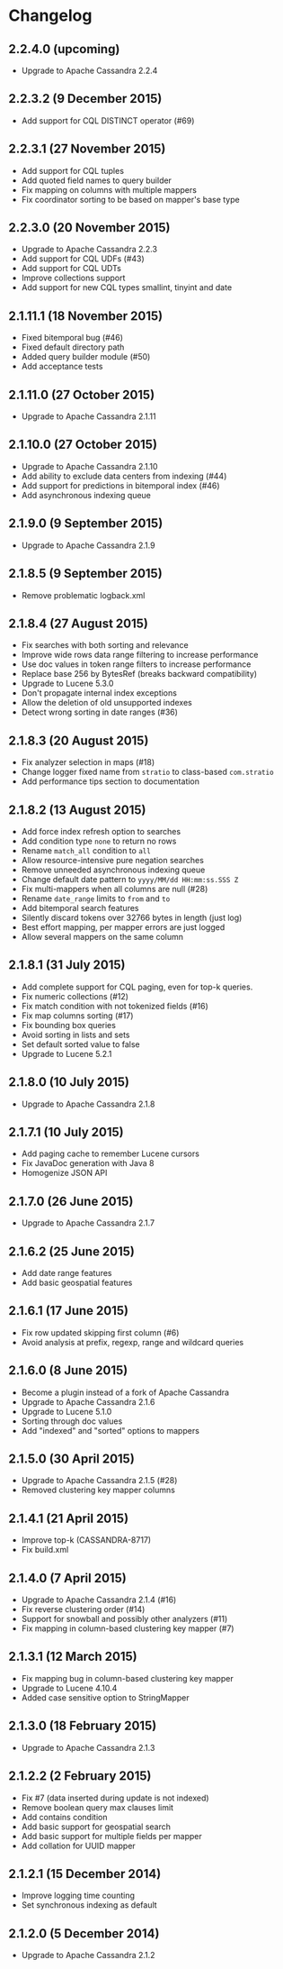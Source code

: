 # Changelog

## 2.2.4.0 (upcoming)

- Upgrade to Apache Cassandra 2.2.4

## 2.2.3.2 (9 December 2015)

- Add support for CQL DISTINCT operator (#69)

## 2.2.3.1 (27 November 2015)

- Add support for CQL tuples
- Add quoted field names to query builder
- Fix mapping on columns with multiple mappers
- Fix coordinator sorting to be based on mapper's base type

## 2.2.3.0 (20 November 2015)

- Upgrade to Apache Cassandra 2.2.3
- Add support for CQL UDFs (#43)
- Add support for CQL UDTs
- Improve collections support
- Add support for new CQL types smallint, tinyint and date
 
## 2.1.11.1 (18 November 2015)

- Fixed bitemporal bug (#46)
- Fixed default directory path
- Added query builder module (#50)
- Add acceptance tests
 
## 2.1.11.0 (27 October 2015)

- Upgrade to Apache Cassandra 2.1.11

## 2.1.10.0 (27 October 2015)

- Upgrade to Apache Cassandra 2.1.10
- Add ability to exclude data centers from indexing (#44)
- Add support for predictions in bitemporal index (#46)
- Add asynchronous indexing queue

## 2.1.9.0 (9 September 2015)

- Upgrade to Apache Cassandra 2.1.9
 
## 2.1.8.5 (9 September 2015)

- Remove problematic logback.xml

## 2.1.8.4 (27 August 2015)

- Fix searches with both sorting and relevance
- Improve wide rows data range filtering to increase performance
- Use doc values in token range filters to increase performance
- Replace base 256 by BytesRef (breaks backward compatibility)
- Upgrade to Lucene 5.3.0
- Don't propagate internal index exceptions
- Allow the deletion of old unsupported indexes
- Detect wrong sorting in date ranges (#36) 

## 2.1.8.3 (20 August 2015)

- Fix analyzer selection in maps (#18)
- Change logger fixed name from `stratio` to class-based `com.stratio`
- Add performance tips section to documentation

## 2.1.8.2 (13 August 2015)

- Add force index refresh option to searches
- Add condition type `none` to return no rows
- Rename `match_all` condition to `all`
- Allow resource-intensive pure negation searches
- Remove unneeded asynchronous indexing queue
- Change default date pattern to `yyyy/MM/dd HH:mm:ss.SSS Z`
- Fix multi-mappers when all columns are null (#28)
- Rename `date_range` limits to `from` and `to`
- Add bitemporal search features
- Silently discard tokens over 32766 bytes in length (just log)
- Best effort mapping, per mapper errors are just logged
- Allow several mappers on the same column

## 2.1.8.1 (31 July 2015)

- Add complete support for CQL paging, even for top-k queries.
- Fix numeric collections (#12)
- Fix match condition with not tokenized fields (#16)
- Fix map columns sorting (#17)
- Fix bounding box queries
- Avoid sorting in lists and sets
- Set default sorted value to false
- Upgrade to Lucene 5.2.1

## 2.1.8.0 (10 July 2015)

- Upgrade to Apache Cassandra 2.1.8

## 2.1.7.1 (10 July 2015)

- Add paging cache to remember Lucene cursors
- Fix JavaDoc generation with Java 8
- Homogenize JSON API

## 2.1.7.0 (26 June 2015)

- Upgrade to Apache Cassandra 2.1.7

## 2.1.6.2 (25 June 2015)

- Add date range features
- Add basic geospatial features

## 2.1.6.1 (17 June 2015)

- Fix row updated skipping first column (#6)
- Avoid analysis at prefix, regexp, range and wildcard queries

## 2.1.6.0 (8 June 2015)

- Become a plugin instead of a fork of Apache Cassandra
- Upgrade to Apache Cassandra 2.1.6
- Upgrade to Lucene 5.1.0
- Sorting through doc values
- Add "indexed" and "sorted" options to mappers

## 2.1.5.0 (30 April 2015)

- Upgrade to Apache Cassandra 2.1.5 (#28)
- Removed clustering key mapper columns

## 2.1.4.1 (21 April 2015)

- Improve top-k (CASSANDRA-8717)
- Fix build.xml

## 2.1.4.0 (7 April 2015)

- Upgrade to Apache Cassandra 2.1.4 (#16)
- Fix reverse clustering order (#14)
- Support for snowball and possibly other analyzers (#11)
- Fix mapping in column-based clustering key mapper (#7)

## 2.1.3.1 (12 March 2015)

- Fix mapping bug in column-based clustering key mapper
- Upgrade to Lucene 4.10.4
- Added case sensitive option to StringMapper

## 2.1.3.0 (18 February 2015)

- Upgrade to Apache Cassandra 2.1.3

## 2.1.2.2 (2 February 2015)

- Fix #7 (data inserted during update is not indexed)
- Remove boolean query max clauses limit
- Add contains condition
- Add basic support for geospatial search
- Add basic support for multiple fields per mapper
- Add collation for UUID mapper

## 2.1.2.1 (15 December 2014)

- Improve logging time counting
- Set synchronous indexing as default

## 2.1.2.0 (5 December 2014)

- Upgrade to Apache Cassandra 2.1.2
